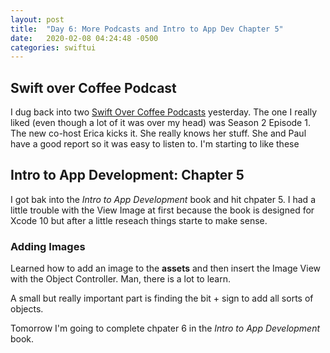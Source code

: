 ```yaml
---
layout: post
title:  "Day 6: More Podcasts and Intro to App Dev Chapter 5"
date:   2020-02-08 04:24:48 -0500
categories: swiftui
---
```


## Swift over Coffee Podcast

I dug back into two [Swift Over Coffee Podcasts](https://podcasts.apple.com/us/podcast/swift-over-coffee/id1435076502) yesterday. The one I really liked (even though a lot of it was over my head) was Season 2 Episode 1. The new co-host Erica kicks it. She really knows her stuff. She and Paul have a good report so it was easy to listen to. I'm starting to like these

## Intro to App Development: Chapter 5

I got bak into the _Intro to App Development_ book and hit chpater 5. I had a little trouble with the View Image at first because the book is designed for Xcode 10 but after a little reseach things starte to make sense. 

### Adding Images

Learned how to add an image to the **assets** and then insert the Image View with the Object Controller. Man, there is a lot to learn. 

A small but really important part is finding the bit + sign to add all sorts of objects. 

Tomorrow I'm going to complete chpater 6 in the _Intro to App Development_ book. 





